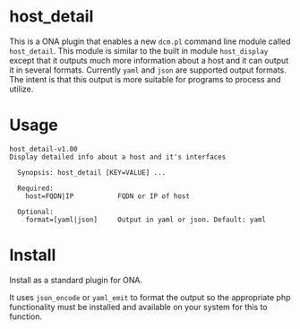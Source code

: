host_detail
===========

This is a ONA plugin that enables a new `dcm.pl` command line module called `host_detail`.  This module is similar to the built in module `host_display` except that it outputs much more information about a host and it can output it in several formats.  Currently `yaml` and `json` are supported output formats. The intent is that this output is more suitable for programs to process and utilize.

Usage
=====

```
host_detail-v1.00
Display detailed info about a host and it's interfaces

  Synopsis: host_detail [KEY=VALUE] ...

  Required:
    host=FQDN|IP           FQDN or IP of host

  Optional:
    format=[yaml|json]     Output in yaml or json. Default: yaml
```

Install
=======

Install as a standard plugin for ONA.

It uses `json_encode` or `yaml_emit` to format the output so the appropriate php functionality must be installed and available on your system for this to function.
